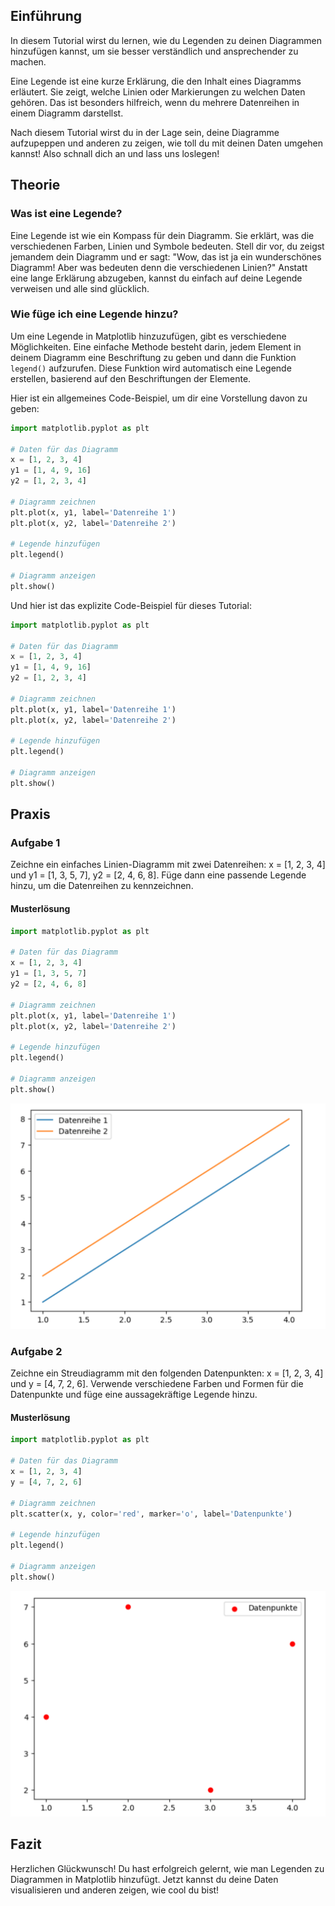 ## Einführung

In diesem Tutorial wirst du lernen, wie du Legenden zu deinen Diagrammen hinzufügen kannst, um sie besser verständlich und ansprechender zu machen. 

Eine Legende ist eine kurze Erklärung, die den Inhalt eines Diagramms erläutert. Sie zeigt, welche Linien oder Markierungen zu welchen Daten gehören. Das ist besonders hilfreich, wenn du mehrere Datenreihen in einem Diagramm darstellst.

Nach diesem Tutorial wirst du in der Lage sein, deine Diagramme aufzupeppen und anderen zu zeigen, wie toll du mit deinen Daten umgehen kannst! Also schnall dich an und lass uns loslegen!

## Theorie

### Was ist eine Legende?

Eine Legende ist wie ein Kompass für dein Diagramm. Sie erklärt, was die verschiedenen Farben, Linien und Symbole bedeuten. Stell dir vor, du zeigst jemandem dein Diagramm und er sagt: "Wow, das ist ja ein wunderschönes Diagramm! Aber was bedeuten denn die verschiedenen Linien?" Anstatt eine lange Erklärung abzugeben, kannst du einfach auf deine Legende verweisen und alle sind glücklich.

### Wie füge ich eine Legende hinzu?

Um eine Legende in Matplotlib hinzuzufügen, gibt es verschiedene Möglichkeiten. Eine einfache Methode besteht darin, jedem Element in deinem Diagramm eine Beschriftung zu geben und dann die Funktion `legend()` aufzurufen. Diese Funktion wird automatisch eine Legende erstellen, basierend auf den Beschriftungen der Elemente.

Hier ist ein allgemeines Code-Beispiel, um dir eine Vorstellung davon zu geben:

```python
import matplotlib.pyplot as plt

# Daten für das Diagramm
x = [1, 2, 3, 4]
y1 = [1, 4, 9, 16]
y2 = [1, 2, 3, 4]

# Diagramm zeichnen
plt.plot(x, y1, label='Datenreihe 1')
plt.plot(x, y2, label='Datenreihe 2')

# Legende hinzufügen
plt.legend()

# Diagramm anzeigen
plt.show()
```

Und hier ist das explizite Code-Beispiel für dieses Tutorial:

```python
import matplotlib.pyplot as plt

# Daten für das Diagramm
x = [1, 2, 3, 4]
y1 = [1, 4, 9, 16]
y2 = [1, 2, 3, 4]

# Diagramm zeichnen
plt.plot(x, y1, label='Datenreihe 1')
plt.plot(x, y2, label='Datenreihe 2')

# Legende hinzufügen
plt.legend()

# Diagramm anzeigen
plt.show()
```

## Praxis

### Aufgabe 1

Zeichne ein einfaches Linien-Diagramm mit zwei Datenreihen: x = [1, 2, 3, 4] und y1 = [1, 3, 5, 7], y2 = [2, 4, 6, 8]. Füge dann eine passende Legende hinzu, um die Datenreihen zu kennzeichnen.

#### Musterlösung

```python
import matplotlib.pyplot as plt

# Daten für das Diagramm
x = [1, 2, 3, 4]
y1 = [1, 3, 5, 7]
y2 = [2, 4, 6, 8]

# Diagramm zeichnen
plt.plot(x, y1, label='Datenreihe 1')
plt.plot(x, y2, label='Datenreihe 2')

# Legende hinzufügen
plt.legend()

# Diagramm anzeigen
plt.show()
```

![](https://github.com/janehlenb/Projektarbeit-ChatGPT-Python/blob/main/Images/Darstellung/Grundlagen_des_Plottings/Hinzufuegen_von_Legenden/ms_aufgabe1.png)

### Aufgabe 2

Zeichne ein Streudiagramm mit den folgenden Datenpunkten: x = [1, 2, 3, 4] und y = [4, 7, 2, 6]. Verwende verschiedene Farben und Formen für die Datenpunkte und füge eine aussagekräftige Legende hinzu.

#### Musterlösung

```python
import matplotlib.pyplot as plt

# Daten für das Diagramm
x = [1, 2, 3, 4]
y = [4, 7, 2, 6]

# Diagramm zeichnen
plt.scatter(x, y, color='red', marker='o', label='Datenpunkte')

# Legende hinzufügen
plt.legend()

# Diagramm anzeigen
plt.show()
```

![](https://github.com/janehlenb/Projektarbeit-ChatGPT-Python/blob/main/Images/Darstellung/Grundlagen_des_Plottings/Hinzufuegen_von_Legenden/ms_aufgabe2.png)

## Fazit
Herzlichen Glückwunsch! Du hast erfolgreich gelernt, wie man Legenden zu Diagrammen in Matplotlib hinzufügt. Jetzt kannst du deine Daten visualisieren und anderen zeigen, wie cool du bist!

